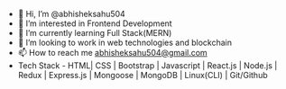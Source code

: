 - 👋 Hi, I’m @abhisheksahu504
- 👀 I’m interested in Frontend Development
- 🌱 I’m currently learning Full Stack(MERN)
- 💞️ I’m looking to work in web technologies and blockchain
- 📫 How to reach me abhisheksahu504@gmail.com
- Tech Stack - HTML| CSS | Bootstrap | Javascript | React.js | Node.js | Redux | Express.js | Mongoose | MongoDB | Linux(CLI) | Git/Github

<!---
abhisheksahu504/abhisheksahu504 is a ✨ special ✨ repository because its `README.md` (this file) appears on your GitHub profile.
You can click the Preview link to take a look at your changes.
--->
